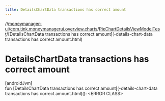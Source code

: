 ```yaml
---
title: DetailsChartData transactions has correct amount
---
```

//[moneymanager-ui](../../../index.html)/[com.tink.moneymanagerui.overview.charts](../index.html)/[PieChartDetailsViewModelTest](index.html)/[DetailsChartData transactions has correct amount](-details-chart-data transactions has correct amount.html)



# DetailsChartData transactions has correct amount



[androidJvm]\
fun [DetailsChartData transactions has correct amount](-details-chart-data transactions has correct amount.html)(): &lt;ERROR CLASS&gt;




